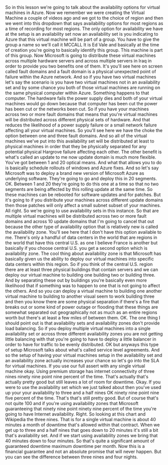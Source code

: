 So in this lesson we're going to talk about the availability options for virtual machines in Azure.
Now we remember we were creating the Virtual Machine a couple of videos ago and we got to the choice
of region and then we went into this dropdown that says availability options for most regions as a time
of recording for most regions.
The only option for availability we have at the setup is an availability set now an availability set
is you indicating to Azure that this virtual machine will be part of a group.
You have to give the group a name so we'll call it MCCALL It is Ed Vale and basically at the time of
creation you're going to basically identify this group.
This machine is part of this group.
Now Microsoft is going to distribute these virtual machines across multiple hardware servers and across
multiple servers in Iraq in order to provide you two benefits one of them.
It's you'll see here on screen called fault domains and a fault domain is a physical unexpected point
of failure within the Azure network.
And so if you have two virtual machines let's say the scenario is you have two virtual machines not
in an availability set and by some chance you both of those virtual machines are running on the same
physical computer within Azure.
Something happens to that computer.
The hardware fails the power supply dies and both of your virtual machines would go down because that
computer has been cut the power has been cut or the networks been cut.
So if you have your machines across two or more fault domains that means that you're virtual machines
will be distributed across different physical sets of hardware.
And that reduces the likelihood of a power supply failure or a small network failure affecting all your
virtual machines.
So you'll see here we have the choke the option between one and three fault domains.
And so all of the virtual machines we've put into this availability set will be distributed at least
to physical machines in order that they be physically separated for any potential physical Hargrove
failure affecting each other.
The other benefit is what's called an update to me now update domain is much more flexible.
You've got between 1 and 20 optical means.
And what that allows you to do is basically schedule rollouts of windows and Azure fixes.
And so let's say Microsoft was to deploy a brand new version of Microsoft Azure as underlying software.
They're going to go and deploy this in 20 segments.
OK.
Between 1 and 20 they're going to do this one at a time so that no two segments are being affected by
this rolling update at the same time.
So these machines can be rebooted for software updates and for patches.
But it's going to if you distribute your machines across different update domains then those patches
will only affect a small subnet subset of your machines.
All right.
So we're going to use availability sets in this instance.
So that are multiple virtual machines will be distributed across two or more fault domains and across
10 update domains that I'm going to cancel that out because the other type of availability option that
is relatively new is called the availability zone.
You'll see here that I don't have this option available to me.
There's only a handful of data centers in the world that are regions in the world that have this central
U.S. as one I believe France is another but basically if you choose central U.S. you get a second option
which is availability zone.
The cool thing about availability zone is that Microsoft has basically given us the ability to deploy
our virtual machines into specific data centers within this region.
So if you think of the central U.S. region there are at least three physical buildings that contain
servers and we can deploy our virtual machine to building one building two or building three.
And by separating these out by buildings you're basically even more likelihood that if something was
to happen to one that is not going to affect the others.
And so you can deploy a virtual machine to building one another virtual machine to building to another
visual seem to work building three and then you know there are some physical separation if there's a
fire that breaks out or some kind of power outage or flooding that these things are somewhat separated
out geographically not as much as an entire regions worth but there's at least a few miles of between
them.
OK.
The one thing I should point out is that availability sets and availability zones don't provide load
balancing.
So if you deploy multiple virtual machines into a single availability set or across three different
availability zones you are not getting little balancing with that you're going to have to deploy a little
balancer in order to have for traffic to be evenly distributed.
OK but anyways this type of setup Microsoft talks about what's called service level agreements.
And so the setup of having your virtual machines setup in the availability set and an availability zone
actually increases your chance so let's go into the SLA for virtual machines.
If you use our full assert with any single virtual machine okay.
Using premium storage has internet connectivity of three nines ninety nine point nine percent of the
time.
That's actually that's actually pretty good but still leaves a lot of room for downtime.
Okay.
If you were to use the availability set which we just talked about then you've used up your your availability
to three and a half nines OK ninety nine point nine five percent of the time.
That's that's still pretty good.
But of course that's not quite 100 and if you're using availability zones that Microsoft guaranteeing
that ninety nine point ninety nine percent of the time you're going to have Internet availability.
Right.
So looking at this chart and Wikipedia the three nines.
That is for a single virtual machine is about 40 minutes a month of downtime that's allowed within that
contract.
When we get up to three and a half nines that goes down to 20 minutes it's still a bit that's availability
set.
And if we start using availability zones we bring that 40 minutes down to four minutes.
So that's quite a significant amount of guaranteed downtime maximum downtime per month.
Now this is a financial guarantee and not an absolute promise that will never happen.
But you can see the difference between three nines and four nights.
